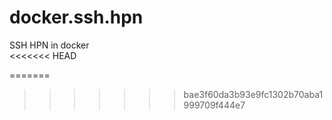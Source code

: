 # docker.ssh.hpn
SSH HPN in docker  
<<<<<<< HEAD


=======
>>>>>>> bae3f60da3b93e9fc1302b70aba1999709f444e7
